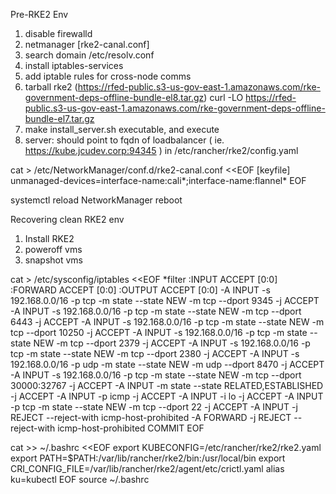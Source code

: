 Pre-RKE2 Env
1. disable firewalld
2. netmanager [rke2-canal.conf] 
3. search domain /etc/resolv.conf
4. install iptables-services
5. add iptable rules for cross-node comms
5. tarball rke2 (https://rfed-public.s3-us-gov-east-1.amazonaws.com/rke-government-deps-offline-bundle-el8.tar.gz)
curl -LO https://rfed-public.s3-us-gov-east-1.amazonaws.com/rke-government-deps-offline-bundle-el7.tar.gz
6. make install_server.sh executable, and execute
7. server: should point to fqdn of loadbalancer ( ie. https://kube.jcudev.corp:94345 ) in /etc/rancher/rke2/config.yaml



cat > /etc/NetworkManager/conf.d/rke2-canal.conf <<EOF
[keyfile]
unmanaged-devices=interface-name:cali*;interface-name:flannel*
EOF

systemctl reload NetworkManager
reboot

Recovering clean RKE2 env
1. Install RKE2
2. poweroff vms
3. snapshot vms


cat > /etc/sysconfig/iptables <<EOF
*filter
:INPUT ACCEPT [0:0]
:FORWARD ACCEPT [0:0]
:OUTPUT ACCEPT [0:0]
-A INPUT -s 192.168.0.0/16 -p tcp -m state --state NEW -m tcp --dport 9345 -j ACCEPT
-A INPUT -s 192.168.0.0/16 -p tcp -m state --state NEW -m tcp --dport 6443 -j ACCEPT
-A INPUT -s 192.168.0.0/16 -p tcp -m state --state NEW -m tcp --dport 10250 -j ACCEPT
-A INPUT -s 192.168.0.0/16 -p tcp -m state --state NEW -m tcp --dport 2379 -j ACCEPT
-A INPUT -s 192.168.0.0/16 -p tcp -m state --state NEW -m tcp --dport 2380 -j ACCEPT
-A INPUT -s 192.168.0.0/16 -p udp -m state --state NEW -m udp --dport 8470 -j ACCEPT
-A INPUT -s 192.168.0.0/16 -p tcp -m state --state NEW -m tcp --dport 30000:32767 -j ACCEPT
-A INPUT -m state --state RELATED,ESTABLISHED -j ACCEPT
-A INPUT -p icmp -j ACCEPT
-A INPUT -i lo -j ACCEPT
-A INPUT -p tcp -m state --state NEW -m tcp --dport 22 -j ACCEPT
-A INPUT -j REJECT --reject-with icmp-host-prohibited
-A FORWARD -j REJECT --reject-with icmp-host-prohibited
COMMIT
EOF


cat >> ~/.bashrc <<EOF
export KUBECONFIG=/etc/rancher/rke2/rke2.yaml
export PATH=$PATH:/var/lib/rancher/rke2/bin:/usr/local/bin
export CRI_CONFIG_FILE=/var/lib/rancher/rke2/agent/etc/crictl.yaml
alias ku=kubectl
EOF
source ~/.bashrc